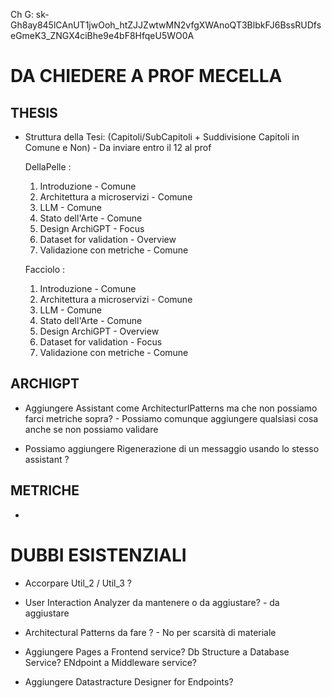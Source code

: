 Ch G: sk-Gh8ay845lCAnUT1jwOoh_htZJJZwtwMN2vfgXWAnoQT3BlbkFJ6BssRUDfseGmeK3_ZNGX4ciBhe9e4bF8HfqeU5WO0A



# DA CHIEDERE A PROF MECELLA

## THESIS
- Struttura della Tesi: (Capitoli/SubCapitoli + Suddivisione Capitoli in Comune e Non) - Da inviare entro il 12 al prof

   DellaPelle  :

   1) Introduzione - Comune
   2) Architettura a microservizi - Comune
   3) LLM - Comune
   4) Stato dell'Arte - Comune
   5) Design ArchiGPT - Focus
   6) Dataset for validation - Overview
   7) Validazione con metriche - Comune

   Facciolo :

   1) Introduzione - Comune
   2) Architettura a microservizi - Comune
   3) LLM - Comune
   4) Stato dell'Arte - Comune
   5) Design ArchiGPT - Overview
   6) Dataset for validation - Focus
   7) Validazione con metriche - Comune


## ARCHIGPT
- Aggiungere Assistant come ArchitecturlPatterns ma che non possiamo farci metriche sopra? - Possiamo comunque aggiungere qualsiasi cosa anche se non possiamo validare

- Possiamo aggiungere Rigenerazione di un messaggio usando lo stesso assistant ?

## METRICHE
- 



# DUBBI ESISTENZIALI

- Accorpare Util_2 / Util_3 ? 
- User Interaction Analyzer da mantenere o da aggiustare? - da aggiustare
- Architectural Patterns da fare ? - No per scarsità di materiale 

- Aggiungere Pages a Frontend service? Db Structure a Database Service? ENdpoint a Middleware service?
- Aggiungere Datastracture Designer for Endpoints?

